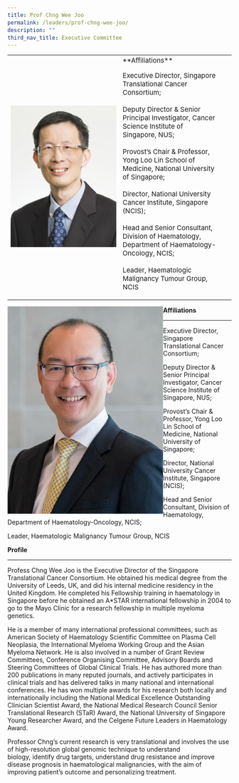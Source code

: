 ```yaml
---
title: Prof Chng Wee Joo
permalink: /leaders/prof-chng-wee-joo/
description: ""
third_nav_title: Executive Committee
---
```

<table>
	<tbody>
		<tr>
			<td style="width:50%">
					<img src="/images/Leaders/prof-goh-boon-cher.png">
			</td>
			<td>
				<div style="font-size:15px">
					**Affiliations**
					
Executive Director, Singapore Translational Cancer Consortium;&nbsp;
<br><br>
Deputy Director &amp; Senior Principal Investigator, Cancer Science Institute of Singapore, NUS;&nbsp;
<br><br>
Provost’s Chair &amp; Professor, Yong Loo Lin School of Medicine, National University of Singapore;&nbsp;
<br><br>
Director, National University Cancer Institute, Singapore (NCIS);&nbsp;
<br><br>
Head and Senior Consultant, Division of Haematology, Department of Haematology-Oncology, NCIS;&nbsp;
<br><br>
Leader, Haematologic Malignancy Tumour Group, NCIS&nbsp;
				</div>
			</td>
			<td>
			</td>
			<td>
			</td>
		</tr>
	</tbody>
</table>







<img style="width:350px" align="left" src="/images/Leaders/prof%20chng%20wee%20joo.png">

**Affiliations**&nbsp;

* * *

Executive Director, Singapore Translational Cancer Consortium;&nbsp;

Deputy Director &amp; Senior Principal Investigator, Cancer Science Institute of Singapore, NUS;&nbsp;

Provost’s Chair &amp; Professor, Yong Loo Lin School of Medicine, National University of Singapore;&nbsp;

Director, National University Cancer Institute, Singapore (NCIS);&nbsp;

Head and Senior Consultant, Division of Haematology, Department of Haematology-Oncology, NCIS;&nbsp;

Leader, Haematologic Malignancy Tumour Group, NCIS&nbsp;



**Profile**&nbsp;

* * *

Profess Chng Wee Joo is the Executive Director of the Singapore Translational Cancer Consortium. He obtained his medical degree from the University of Leeds, UK, and did his internal medicine residency in the United Kingdom. He completed his Fellowship training in haematology in Singapore before he obtained an A\*STAR international fellowship in 2004 to go to the Mayo Clinic for a research fellowship in multiple myeloma genetics.&nbsp;

He is a member of many international professional committees, such as American Society of Haematology Scientific Committee on Plasma Cell Neoplasia, the International Myeloma Working&nbsp;Group&nbsp;and the Asian Myeloma Network. He is also involved in&nbsp;a number of&nbsp;Grant Review Committees, Conference Organising Committee, Advisory Boards and Steering Committees of Global Clinical Trials. He has authored more than 200 publications in many reputed journals, and actively&nbsp;participates&nbsp;in clinical trials and has delivered talks in many national and international conferences. He has won multiple awards for his research both locally and internationally including the National Medical Excellence Outstanding Clinician Scientist Award, the National Medical Research Council Senior Translational Research (STaR) Award, the National University of Singapore Young Researcher Award, and the Celgene Future Leaders in Haematology Award.&nbsp;

Professor Chng’s current research is very translational and involves the use of high-resolution global genomic technique to understand biology,&nbsp;identify&nbsp;drug targets, understand drug&nbsp;resistance&nbsp;and improve disease prognosis in haematological malignancies, with the&nbsp;aim&nbsp;of improving patient’s outcome and personalizing treatment.